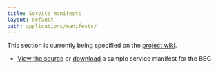 ```yaml
---
title: Service manifests
layout: default
path: applications/manifests/
---
```


This section is currently being specified on the [project wiki](http://wiki.github.com/nexgenta/Baird/service-manifests).

* [View the source](http://github.com/nexgenta/Baird/blob/gh-pages/applications/manifests/sample-bbc.xml) or [download](sample-bbc.xml) a sample service manifest for the BBC
